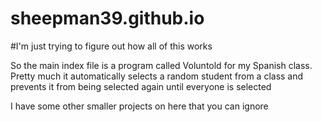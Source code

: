 # sheepman39.github.io
#I'm just trying to figure out how all of this works

So the main index file is a program called Voluntold for my Spanish class.  Pretty much it automatically selects a random student from a class and prevents it from being selected again until everyone is selected

I have some other smaller projects on here that you can ignore
